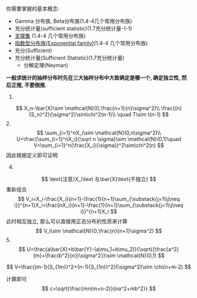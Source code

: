 你需要掌握的基本概念:

* Gamma 分布族, Beta分布族(1.4-4几个常用分布族)
* 充分统计量(sufficient statistic)(1.7充分统计量-1-1)
* [支撑集](https://zh.wikipedia.org/wiki/%E6%94%AF%E6%92%91%E9%9B%86) (1.4-4 几个常用分布族)
* [指数型分布族(Exponential family)](https://en.wikipedia.org/wiki/Exponential_family)(1.4-4 几个常用分布族)
* 充分(Sufficient)
* 充分统计量(Sufficient Statistic)(1.7充分统计量)
  * 分解定理(Neyman)


**一般求统计的抽样分布时先在三大抽样分布中大致确定是哪一个, 确定独立性, 然后正推, 不要倒推.**

1.
$$
X_n-\bar{X}\sim \mathcal{N}(0,\frac{n+1}{n}\sigma^2)\\
\frac{(n){S_n}^2}{\sigma^2}\sim\chi^2(n-1)\\
\quad T\sim t(n-1)
$$
2.
$$
\sum_{i=1}^nX_i\sim \mathcal{N}(0,n\sigma^2)\\ U=\frac{\sum_{i=1}^nX_i}{\sqrt n \sigma}\sim \mathcal{N}(0,1)\quad V=\sum_{i=1}^n(\frac{X_i}{\sigma})^2\sim\chi^2(n)
$$
因此根据定义即可证明

4.
$$
\text{注意}X_i\text 与\bar{X}\text{不独立}
$$
重新组合
$$
V_i=X_i-\frac{X_i}{n+1}-\frac{1}{n+1}\sum_{\substack{j=1\\j\neq i}}^{n+1}X_i=\frac{nX_i}{n+1}-\frac{1}{n+1}\sum_{\substack{j=1\\j\neq i}}^{n+1}X_i
$$
此时相互独立, 那么可以直接用正态分布的性质来计算
$$
V_i\sim \mathcal{N}(0,\frac{n}{n+1}\sigma^2)
$$
5.
$$
U=\frac{a\bar{X}+b\bar{Y}-(a\mu_1+b\mu_2)}{\sqrt{(\frac{a^2}{m}+\frac{b^2}{n})\sigma^2}}\sim \mathcal{N}(0,1)
$$

$$
V=\frac{(m-1){S_{1m}}^2+(n-1){S_{1n}}^2}{\sigma^2}\sim \chi(n+m-2)
$$

计算即可
$$
c=\sqrt{\frac{mn(m+n-2)}{na^2+mb^2}}
$$
